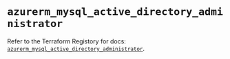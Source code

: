 # `azurerm_mysql_active_directory_administrator`

Refer to the Terraform Registory for docs: [`azurerm_mysql_active_directory_administrator`](https://www.terraform.io/docs/providers/azurerm/r/mysql_active_directory_administrator).
